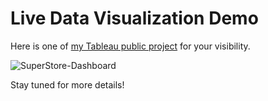 # Live Data Visualization Demo

Here is one of [my Tableau public project](https://public.tableau.com/views/SuperStore_249/Dashboard1?:language=en-US&:sid=&:redirect=auth&:display_count=n&:origin=viz_share_link) for your visibility.

![SuperStore-Dashboard](https://github.com/mydevground/DataAnalyticsEngineeringScienceVizBILab/blob/f8b1e0921a39a1dac970108aa436e004e3f25033/DataVizToolProjects/Tableau/SuperStore-Dashboard.png)

Stay tuned for more details! 

